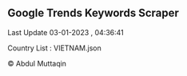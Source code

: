 

## Google Trends Keywords Scraper 
 
Last Update 03-01-2023 , 04:36:41

Country List :
VIETNAM.json



© Abdul Muttaqin 

